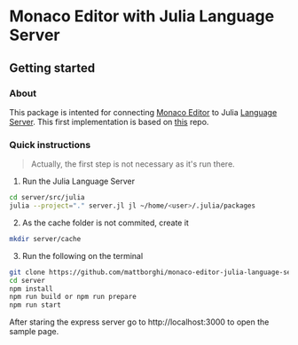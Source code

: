 # Monaco Editor with Julia Language Server

## Getting started

### About

This package is intented for connecting [Monaco Editor](https://microsoft.github.io/monaco-editor/) to Julia [Language Server](https://github.com/julia-vscode/LanguageServer.jl). This first implementation is based on [this](https://github.com/TypeFox/monaco-languageclient) repo.

### Quick instructions

> Actually, the first step is not necessary as it's run there.

1. Run the Julia Language Server

```sh
cd server/src/julia
julia --project="." server.jl jl ~/home/<user>/.julia/packages
```

2. As the cache folder is not commited, create it

```bash
mkdir server/cache
```

3. Run the following on the terminal

```bash
git clone https://github.com/mattborghi/monaco-editor-julia-language-server
cd server
npm install
npm run build or npm run prepare
npm run start
```

After staring the express server go to http://localhost:3000 to open the sample page.